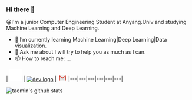 ### Hi there 👋 

😀I'm a junior Computer Engineering Student at Anyang.Univ and studying  Machine Learning and Deep Learning.


- 🌱 I’m currently learning Machine Learning|Deep Learning|Data visualization.
- 💬 Ask me about I will try to help you as much as I can.
- 📫 How to reach me: ...

| [<img src="https://raw.githubusercontent.com/Delta456/Delta456/master/img/github.png" alt="github logo" width="34">](https://github.com/taeminHan) |  [<img src="https://cdn.jsdelivr.net/npm/simple-icons@v3/icons/instagram.svg" alt="dev logo" width="24">](https://www.instagram.com/kyle_05.15/) |  [<img src="https://github.com/Amchuz/Amchuz/blob/master/gmail.jpeg" alt="gmail logo" width="24">](amchu1714@gmail.com)
|---|---|---|---|---|---|
<!--
**taeminHan/taeminHan** is a ✨ _special_ ✨ repository because its `README.md` (this file) appears on your GitHub profile.

Here are some ideas to get you started:

- 🔭 I’m currently working on ...

- 👯 I’m looking to collaborate on ...
- 🤔 I’m looking for help with ...


- 😄 Pronouns: ...
- ⚡ Fun fact: ...
-->
![taemin's github stats](https://github-readme-stats.vercel.app/api?username=taeminHan&show_icons=true)
